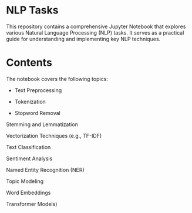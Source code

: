 # NLP Tasks
This repository contains a comprehensive Jupyter Notebook that explores various Natural Language Processing (NLP) tasks. It serves as a practical guide for understanding and implementing key NLP techniques.​

# Contents
The notebook covers the following topics:​

* Text Preprocessing

* Tokenization

* Stopword Removal

Stemming and Lemmatization

Vectorization Techniques (e.g., TF-IDF)

Text Classification

Sentiment Analysis

Named Entity Recognition (NER)

Topic Modeling

Word Embeddings

Transformer Models)
